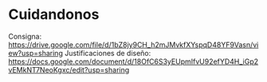# Cuidandonos
Consigna: https://drive.google.com/file/d/1bZ8jy9CH_h2mJMvkfXYspqD48YF9Vasn/view?usp=sharing
Justificaciones de diseño: https://docs.google.com/document/d/18OfC6S3yEUpmIfvU92efYD4H_iGp2vEMkNT7NeoKgxc/edit?usp=sharing
